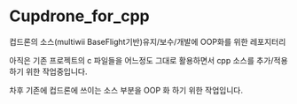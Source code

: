 # Cupdrone_for_cpp
컵드론의 소스(multiwii BaseFlight기반)유지/보수/개발에 OOP화를 위한 레포지터리

아직은 기존 프로젝트의 c 파일들을 어느정도 그대로 활용하면서 cpp 소스를 추가/적용 하기 위한 작업중입니다.

차후 기존에 컵드론에 쓰이는 소스 부분을 OOP 화 하기 위한 작업입니다.
